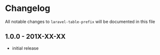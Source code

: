 # Changelog

All notable changes to `laravel-table-prefix` will be documented in this file

## 1.0.0 - 201X-XX-XX

- initial release
